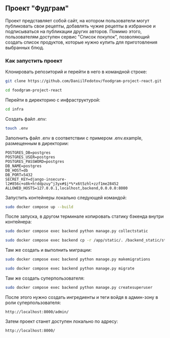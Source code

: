 ## Проект "Фудграм"

Проект представляет собой сайт, на котором пользователи могут публиковать свои рецепты, 
добавлять чужие рецепты в избранное и подписываться на публикации других авторов.
Помимо этого, пользователям доступен сервис "Список покупок", позволяющий создать список 
продуктов, которые нужно купить для приготовления выбранных блюд.


### Как запустить проект

Клонировать репозиторий и перейти в него в командной строке:

```sh
git clone https://github.com/DaniilFedotov/foodgram-project-react.git
```

```sh
cd foodgram-project-react
```

Перейти в директорию с инфраструктурой:

```sh
cd infra
```

Создать файл .env:

```sh
touch .env
```

Заполнить файл .env в соответствии с примером .env.example, размещенным в директории:

```
POSTGRES_DB=postgres
POSTGRES_USER=postgres
POSTGRES_PASSWORD=postgres
DB_NAME=postgres
DB_HOST=db
DB_PORT=5432
SECRET_KEY=django-insecure-l2#856c+o8k+h!ddpzuy^j3yx#$j*%*x6t5zhl+zzf1me28452
ALLOWED_HOSTS=127.0.0.1,localhost,backend,0.0.0.0:8000
```

Запустить контейнеры локально следующей командой:

```sh
sudo docker compose up --build
```

После запуска, в другом терминале копировать статику бэкенда внутри контейнера:

```sh
sudo docker compose exec backend python manage.py collectstatic
```

```sh
sudo docker compose exec backend cp -r /app/static/. /backend_static/static
```

Там же создать и выполнить миграции:

```sh
sudo docker compose exec backend python manage.py makemigrations
```

```sh
sudo docker compose exec backend python manage.py migrate
```

Там же создать суперпользователя:

```sh
sudo docker compose exec backend python manage.py createsuperuser
```

После этого нужно создать ингредиенты и теги войдя в админ-зону в роли суперпользователя:

```
http://localhost:8000/admin/
```

Затем проект станет доступен локально по адресу:

```
http://localhost:8000/
```